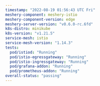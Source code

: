 ```yaml
---
timestamp: "2022-08-19 01:56:43 UTC Fri"
meshery-component: meshery-istio
meshery-component-version: edge
meshery-server-version: "v0.6.0-rc.6fd"
k8s-distro: minikube
k8s-version: "v1.21.5"
service-mesh: istio
service-mesh-version: "1.14.3"
tests:
  pod/istiod: "Running"
  pod/istio-egressgateway: "Running"
  pod/istio-ingressgateway: "Running"
  pod/grafana-addon: "Running"
  pod/prometheus-addon: "Running"
overall-status: "passing"
---
```


